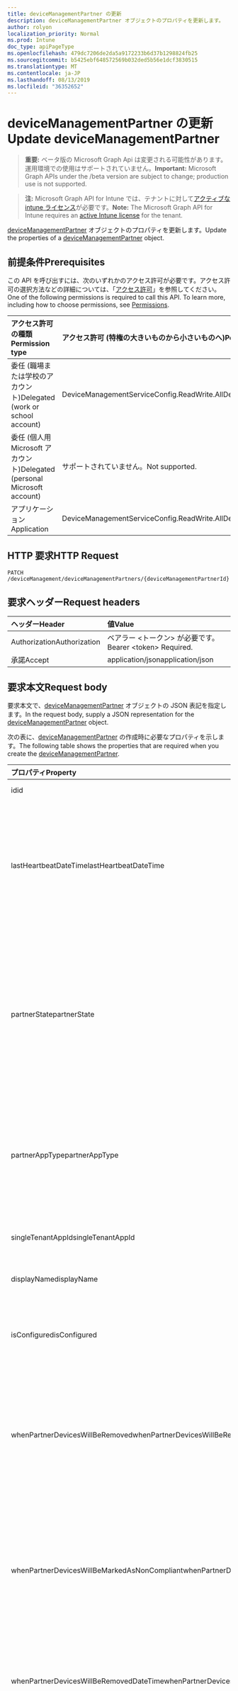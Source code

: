 ```yaml
---
title: deviceManagementPartner の更新
description: deviceManagementPartner オブジェクトのプロパティを更新します。
author: rolyon
localization_priority: Normal
ms.prod: Intune
doc_type: apiPageType
ms.openlocfilehash: 479dc7206de2da5a9172233b6d37b1298824fb25
ms.sourcegitcommit: b5425ebf648572569b032ded5b56e1dcf3830515
ms.translationtype: MT
ms.contentlocale: ja-JP
ms.lasthandoff: 08/13/2019
ms.locfileid: "36352652"
---
```

# <a name="update-devicemanagementpartner"></a><span data-ttu-id="bc5d5-103">deviceManagementPartner の更新</span><span class="sxs-lookup"><span data-stu-id="bc5d5-103">Update deviceManagementPartner</span></span>

> <span data-ttu-id="bc5d5-104">**重要:** ベータ版の Microsoft Graph Api は変更される可能性があります。運用環境での使用はサポートされていません。</span><span class="sxs-lookup"><span data-stu-id="bc5d5-104">**Important:** Microsoft Graph APIs under the /beta version are subject to change; production use is not supported.</span></span>

> <span data-ttu-id="bc5d5-105">**注:** Microsoft Graph API for Intune では、テナントに対して[アクティブな intune ライセンス](https://go.microsoft.com/fwlink/?linkid=839381)が必要です。</span><span class="sxs-lookup"><span data-stu-id="bc5d5-105">**Note:** The Microsoft Graph API for Intune requires an [active Intune license](https://go.microsoft.com/fwlink/?linkid=839381) for the tenant.</span></span>

<span data-ttu-id="bc5d5-106">[deviceManagementPartner](../resources/intune-onboarding-devicemanagementpartner.md) オブジェクトのプロパティを更新します。</span><span class="sxs-lookup"><span data-stu-id="bc5d5-106">Update the properties of a [deviceManagementPartner](../resources/intune-onboarding-devicemanagementpartner.md) object.</span></span>

## <a name="prerequisites"></a><span data-ttu-id="bc5d5-107">前提条件</span><span class="sxs-lookup"><span data-stu-id="bc5d5-107">Prerequisites</span></span>
<span data-ttu-id="bc5d5-p101">この API を呼び出すには、次のいずれかのアクセス許可が必要です。アクセス許可の選択方法などの詳細については、「[アクセス許可](/graph/permissions-reference)」を参照してください。</span><span class="sxs-lookup"><span data-stu-id="bc5d5-p101">One of the following permissions is required to call this API. To learn more, including how to choose permissions, see [Permissions](/graph/permissions-reference).</span></span>

|<span data-ttu-id="bc5d5-110">アクセス許可の種類</span><span class="sxs-lookup"><span data-stu-id="bc5d5-110">Permission type</span></span>|<span data-ttu-id="bc5d5-111">アクセス許可 (特権の大きいものから小さいものへ)</span><span class="sxs-lookup"><span data-stu-id="bc5d5-111">Permissions (from most to least privileged)</span></span>|
|:---|:---|
|<span data-ttu-id="bc5d5-112">委任 (職場または学校のアカウント)</span><span class="sxs-lookup"><span data-stu-id="bc5d5-112">Delegated (work or school account)</span></span>|<span data-ttu-id="bc5d5-113">DeviceManagementServiceConfig.ReadWrite.All</span><span class="sxs-lookup"><span data-stu-id="bc5d5-113">DeviceManagementServiceConfig.ReadWrite.All</span></span>|
|<span data-ttu-id="bc5d5-114">委任 (個人用 Microsoft アカウント)</span><span class="sxs-lookup"><span data-stu-id="bc5d5-114">Delegated (personal Microsoft account)</span></span>|<span data-ttu-id="bc5d5-115">サポートされていません。</span><span class="sxs-lookup"><span data-stu-id="bc5d5-115">Not supported.</span></span>|
|<span data-ttu-id="bc5d5-116">アプリケーション</span><span class="sxs-lookup"><span data-stu-id="bc5d5-116">Application</span></span>|<span data-ttu-id="bc5d5-117">DeviceManagementServiceConfig.ReadWrite.All</span><span class="sxs-lookup"><span data-stu-id="bc5d5-117">DeviceManagementServiceConfig.ReadWrite.All</span></span>|

## <a name="http-request"></a><span data-ttu-id="bc5d5-118">HTTP 要求</span><span class="sxs-lookup"><span data-stu-id="bc5d5-118">HTTP Request</span></span>
<!-- {
  "blockType": "ignored"
}
-->
``` http
PATCH /deviceManagement/deviceManagementPartners/{deviceManagementPartnerId}
```

## <a name="request-headers"></a><span data-ttu-id="bc5d5-119">要求ヘッダー</span><span class="sxs-lookup"><span data-stu-id="bc5d5-119">Request headers</span></span>
|<span data-ttu-id="bc5d5-120">ヘッダー</span><span class="sxs-lookup"><span data-stu-id="bc5d5-120">Header</span></span>|<span data-ttu-id="bc5d5-121">値</span><span class="sxs-lookup"><span data-stu-id="bc5d5-121">Value</span></span>|
|:---|:---|
|<span data-ttu-id="bc5d5-122">Authorization</span><span class="sxs-lookup"><span data-stu-id="bc5d5-122">Authorization</span></span>|<span data-ttu-id="bc5d5-123">ベアラー &lt;トークン&gt; が必要です。</span><span class="sxs-lookup"><span data-stu-id="bc5d5-123">Bearer &lt;token&gt; Required.</span></span>|
|<span data-ttu-id="bc5d5-124">承諾</span><span class="sxs-lookup"><span data-stu-id="bc5d5-124">Accept</span></span>|<span data-ttu-id="bc5d5-125">application/json</span><span class="sxs-lookup"><span data-stu-id="bc5d5-125">application/json</span></span>|

## <a name="request-body"></a><span data-ttu-id="bc5d5-126">要求本文</span><span class="sxs-lookup"><span data-stu-id="bc5d5-126">Request body</span></span>
<span data-ttu-id="bc5d5-127">要求本文で、[deviceManagementPartner](../resources/intune-onboarding-devicemanagementpartner.md) オブジェクトの JSON 表記を指定します。</span><span class="sxs-lookup"><span data-stu-id="bc5d5-127">In the request body, supply a JSON representation for the [deviceManagementPartner](../resources/intune-onboarding-devicemanagementpartner.md) object.</span></span>

<span data-ttu-id="bc5d5-128">次の表に、[deviceManagementPartner](../resources/intune-onboarding-devicemanagementpartner.md) の作成時に必要なプロパティを示します。</span><span class="sxs-lookup"><span data-stu-id="bc5d5-128">The following table shows the properties that are required when you create the [deviceManagementPartner](../resources/intune-onboarding-devicemanagementpartner.md).</span></span>

|<span data-ttu-id="bc5d5-129">プロパティ</span><span class="sxs-lookup"><span data-stu-id="bc5d5-129">Property</span></span>|<span data-ttu-id="bc5d5-130">型</span><span class="sxs-lookup"><span data-stu-id="bc5d5-130">Type</span></span>|<span data-ttu-id="bc5d5-131">説明</span><span class="sxs-lookup"><span data-stu-id="bc5d5-131">Description</span></span>|
|:---|:---|:---|
|<span data-ttu-id="bc5d5-132">id</span><span class="sxs-lookup"><span data-stu-id="bc5d5-132">id</span></span>|<span data-ttu-id="bc5d5-133">文字列</span><span class="sxs-lookup"><span data-stu-id="bc5d5-133">String</span></span>|<span data-ttu-id="bc5d5-134">エンティティの Id</span><span class="sxs-lookup"><span data-stu-id="bc5d5-134">Id of the entity</span></span>|
|<span data-ttu-id="bc5d5-135">lastHeartbeatDateTime</span><span class="sxs-lookup"><span data-stu-id="bc5d5-135">lastHeartbeatDateTime</span></span>|<span data-ttu-id="bc5d5-136">DateTimeOffset</span><span class="sxs-lookup"><span data-stu-id="bc5d5-136">DateTimeOffset</span></span>|<span data-ttu-id="bc5d5-137">管理者が [デバイス管理パートナーに接続] オプションを有効にした後の最終ハートビートのタイムスタンプ</span><span class="sxs-lookup"><span data-stu-id="bc5d5-137">Timestamp of last heartbeat after admin enabled option Connect to Device management Partner</span></span>|
|<span data-ttu-id="bc5d5-138">partnerState</span><span class="sxs-lookup"><span data-stu-id="bc5d5-138">partnerState</span></span>|[<span data-ttu-id="bc5d5-139">deviceManagementPartnerTenantState</span><span class="sxs-lookup"><span data-stu-id="bc5d5-139">deviceManagementPartnerTenantState</span></span>](../resources/intune-onboarding-devicemanagementpartnertenantstate.md)|<span data-ttu-id="bc5d5-140">このテナントのパートナーの状態。</span><span class="sxs-lookup"><span data-stu-id="bc5d5-140">Partner state of this tenant.</span></span> <span data-ttu-id="bc5d5-141">使用可能な値: `unknown`、`unavailable`、`enabled`、`terminated`、`rejected`、`unresponsive`。</span><span class="sxs-lookup"><span data-stu-id="bc5d5-141">Possible values are: `unknown`, `unavailable`, `enabled`, `terminated`, `rejected`, `unresponsive`.</span></span>|
|<span data-ttu-id="bc5d5-142">partnerAppType</span><span class="sxs-lookup"><span data-stu-id="bc5d5-142">partnerAppType</span></span>|[<span data-ttu-id="bc5d5-143">deviceManagementPartnerAppType</span><span class="sxs-lookup"><span data-stu-id="bc5d5-143">deviceManagementPartnerAppType</span></span>](../resources/intune-onboarding-devicemanagementpartnerapptype.md)|<span data-ttu-id="bc5d5-144">パートナーアプリの種類。</span><span class="sxs-lookup"><span data-stu-id="bc5d5-144">Partner App type.</span></span> <span data-ttu-id="bc5d5-145">可能な値は、`unknown`、`singleTenantApp`、`multiTenantApp` です。</span><span class="sxs-lookup"><span data-stu-id="bc5d5-145">Possible values are: `unknown`, `singleTenantApp`, `multiTenantApp`.</span></span>|
|<span data-ttu-id="bc5d5-146">singleTenantAppId</span><span class="sxs-lookup"><span data-stu-id="bc5d5-146">singleTenantAppId</span></span>|<span data-ttu-id="bc5d5-147">String</span><span class="sxs-lookup"><span data-stu-id="bc5d5-147">String</span></span>|<span data-ttu-id="bc5d5-148">パートナーのシングル テナントのアプリ ID</span><span class="sxs-lookup"><span data-stu-id="bc5d5-148">Partner Single tenant App id</span></span>|
|<span data-ttu-id="bc5d5-149">displayName</span><span class="sxs-lookup"><span data-stu-id="bc5d5-149">displayName</span></span>|<span data-ttu-id="bc5d5-150">String</span><span class="sxs-lookup"><span data-stu-id="bc5d5-150">String</span></span>|<span data-ttu-id="bc5d5-151">パートナー表示名</span><span class="sxs-lookup"><span data-stu-id="bc5d5-151">Partner display name</span></span>|
|<span data-ttu-id="bc5d5-152">isConfigured</span><span class="sxs-lookup"><span data-stu-id="bc5d5-152">isConfigured</span></span>|<span data-ttu-id="bc5d5-153">ブール型 (Boolean)</span><span class="sxs-lookup"><span data-stu-id="bc5d5-153">Boolean</span></span>|<span data-ttu-id="bc5d5-154">デバイス管理パートナーが構成されているかどうかを指定します</span><span class="sxs-lookup"><span data-stu-id="bc5d5-154">Whether device management partner is configured or not</span></span>|
|<span data-ttu-id="bc5d5-155">whenPartnerDevicesWillBeRemoved</span><span class="sxs-lookup"><span data-stu-id="bc5d5-155">whenPartnerDevicesWillBeRemoved</span></span>|<span data-ttu-id="bc5d5-156">DateTimeOffset</span><span class="sxs-lookup"><span data-stu-id="bc5d5-156">DateTimeOffset</span></span>|<span data-ttu-id="bc5d5-157">パートナーデバイスが削除される日時 (UTC)。</span><span class="sxs-lookup"><span data-stu-id="bc5d5-157">DateTime in UTC when PartnerDevices will be removed.</span></span> <span data-ttu-id="bc5d5-158">これはすぐに obselete になります。</span><span class="sxs-lookup"><span data-stu-id="bc5d5-158">This will become obselete soon.</span></span>|
|<span data-ttu-id="bc5d5-159">whenPartnerDevicesWillBeMarkedAsNonCompliant</span><span class="sxs-lookup"><span data-stu-id="bc5d5-159">whenPartnerDevicesWillBeMarkedAsNonCompliant</span></span>|<span data-ttu-id="bc5d5-160">DateTimeOffset</span><span class="sxs-lookup"><span data-stu-id="bc5d5-160">DateTimeOffset</span></span>|<span data-ttu-id="bc5d5-161">パートナーデバイスが準拠していないとマークされるときの、UTC の DateTime。</span><span class="sxs-lookup"><span data-stu-id="bc5d5-161">DateTime in UTC when PartnerDevices will be marked as NonCompliant.</span></span> <span data-ttu-id="bc5d5-162">これはすぐに obselete になります。</span><span class="sxs-lookup"><span data-stu-id="bc5d5-162">This will become obselete soon.</span></span>|
|<span data-ttu-id="bc5d5-163">whenPartnerDevicesWillBeRemovedDateTime</span><span class="sxs-lookup"><span data-stu-id="bc5d5-163">whenPartnerDevicesWillBeRemovedDateTime</span></span>|<span data-ttu-id="bc5d5-164">DateTimeOffset</span><span class="sxs-lookup"><span data-stu-id="bc5d5-164">DateTimeOffset</span></span>|<span data-ttu-id="bc5d5-165">パートナー デバイスが削除されるときの日時 (UTC)</span><span class="sxs-lookup"><span data-stu-id="bc5d5-165">DateTime in UTC when PartnerDevices will be removed</span></span>|
|<span data-ttu-id="bc5d5-166">whenPartnerDevicesWillBeMarkedAsNonCompliantDateTime</span><span class="sxs-lookup"><span data-stu-id="bc5d5-166">whenPartnerDevicesWillBeMarkedAsNonCompliantDateTime</span></span>|<span data-ttu-id="bc5d5-167">DateTimeOffset</span><span class="sxs-lookup"><span data-stu-id="bc5d5-167">DateTimeOffset</span></span>|<span data-ttu-id="bc5d5-168">パートナー デバイスが準拠していないとマークされる日時 (UTC)</span><span class="sxs-lookup"><span data-stu-id="bc5d5-168">DateTime in UTC when PartnerDevices will be marked as NonCompliant</span></span>|



## <a name="response"></a><span data-ttu-id="bc5d5-169">応答</span><span class="sxs-lookup"><span data-stu-id="bc5d5-169">Response</span></span>
<span data-ttu-id="bc5d5-170">成功した場合、このメソッドは `200 OK` 応答コードと、更新された [deviceManagementPartner](../resources/intune-onboarding-devicemanagementpartner.md) オブジェクトを応答本文で返します。</span><span class="sxs-lookup"><span data-stu-id="bc5d5-170">If successful, this method returns a `200 OK` response code and an updated [deviceManagementPartner](../resources/intune-onboarding-devicemanagementpartner.md) object in the response body.</span></span>

## <a name="example"></a><span data-ttu-id="bc5d5-171">例</span><span class="sxs-lookup"><span data-stu-id="bc5d5-171">Example</span></span>

### <a name="request"></a><span data-ttu-id="bc5d5-172">要求</span><span class="sxs-lookup"><span data-stu-id="bc5d5-172">Request</span></span>
<span data-ttu-id="bc5d5-173">以下は、要求の例です。</span><span class="sxs-lookup"><span data-stu-id="bc5d5-173">Here is an example of the request.</span></span>
``` http
PATCH https://graph.microsoft.com/beta/deviceManagement/deviceManagementPartners/{deviceManagementPartnerId}
Content-type: application/json
Content-length: 664

{
  "@odata.type": "#microsoft.graph.deviceManagementPartner",
  "lastHeartbeatDateTime": "2016-12-31T23:59:37.9174975-08:00",
  "partnerState": "unavailable",
  "partnerAppType": "singleTenantApp",
  "singleTenantAppId": "Single Tenant App Id value",
  "displayName": "Display Name value",
  "isConfigured": true,
  "whenPartnerDevicesWillBeRemoved": "2017-01-01T00:00:34.890321-08:00",
  "whenPartnerDevicesWillBeMarkedAsNonCompliant": "2017-01-01T00:02:38.9066046-08:00",
  "whenPartnerDevicesWillBeRemovedDateTime": "2016-12-31T23:56:38.2655023-08:00",
  "whenPartnerDevicesWillBeMarkedAsNonCompliantDateTime": "2016-12-31T23:58:42.2131231-08:00"
}
```

### <a name="response"></a><span data-ttu-id="bc5d5-174">応答</span><span class="sxs-lookup"><span data-stu-id="bc5d5-174">Response</span></span>
<span data-ttu-id="bc5d5-p106">以下は、応答の例です。注:簡潔にするために、ここに示す応答オブジェクトは切り詰められている場合があります。すべてのプロパティは実際の呼び出しから返されます。</span><span class="sxs-lookup"><span data-stu-id="bc5d5-p106">Here is an example of the response. Note: The response object shown here may be truncated for brevity. All of the properties will be returned from an actual call.</span></span>
``` http
HTTP/1.1 200 OK
Content-Type: application/json
Content-Length: 713

{
  "@odata.type": "#microsoft.graph.deviceManagementPartner",
  "id": "d21e377a-377a-d21e-7a37-1ed27a371ed2",
  "lastHeartbeatDateTime": "2016-12-31T23:59:37.9174975-08:00",
  "partnerState": "unavailable",
  "partnerAppType": "singleTenantApp",
  "singleTenantAppId": "Single Tenant App Id value",
  "displayName": "Display Name value",
  "isConfigured": true,
  "whenPartnerDevicesWillBeRemoved": "2017-01-01T00:00:34.890321-08:00",
  "whenPartnerDevicesWillBeMarkedAsNonCompliant": "2017-01-01T00:02:38.9066046-08:00",
  "whenPartnerDevicesWillBeRemovedDateTime": "2016-12-31T23:56:38.2655023-08:00",
  "whenPartnerDevicesWillBeMarkedAsNonCompliantDateTime": "2016-12-31T23:58:42.2131231-08:00"
}
```






